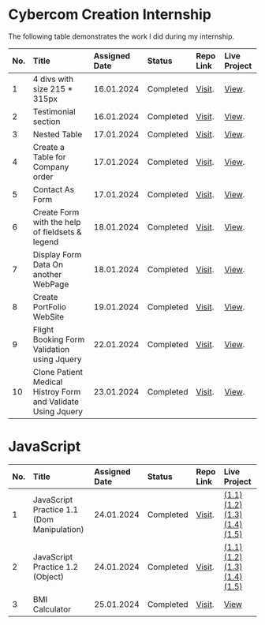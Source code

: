 
# Cybercom Creation Internship

The following table demonstrates the work I did during my internship.


| No. | Title                         | Assigned Date | Status    | Repo Link                                                                                             | Live Project                                                                                          |
| :-- | :---------------------------- | :------------ | :-------- | :---------------------------------------------------------------------------------------------------- | :---------------------------------------------------------------------------------------------------- |
| 1   | 4 divs with size 215 \* 315px | 16.01.2024    | Completed | [Visit](https://github.com/tushargadher/Cybercom-Creation/tree/master/HTML/HTML%20Practice%201).      | [View](https://tushargadher.github.io/Cybercom-Creation/HTML/HTML%20Practice%201). |
| 2   | Testimonial section           | 16.01.2024    | Completed | [Visit](https://github.com/tushargadher/Cybercom-Creation/blob/master/HTML/HTML%20Practice%202.html). | [View](https://tushargadher.github.io/Cybercom-Creation/HTML/HTML%20Practice%202.html).               |
| 3   | Nested Table | 17.01.2024    | Completed | [Visit](https://github.com/tushargadher/Cybercom-Creation/blob/master/HTML/HTML%20Practice%203.html).      | [View](https://tushargadher.github.io/Cybercom-Creation/HTML/HTML%20Practice%203.html). |
| 4   | Create a Table for Company order | 17.01.2024    | Completed | [Visit](https://github.com/tushargadher/Cybercom-Creation/tree/master/HTML/HTML%20Practice%204).      | [View](https://tushargadher.github.io/Cybercom-Creation/HTML/HTML%20Practice%204). |
| 5   | Contact As Form | 17.01.2024    | Completed | [Visit](https://github.com/tushargadher/Cybercom-Creation/tree/master/HTML/HTML%20Practice%205).      | [View](https://tushargadher.github.io/Cybercom-Creation/HTML/HTML%20Practice%205). |
| 6   | Create Form with the help of fieldsets & legend| 18.01.2024    | Completed | [Visit](https://github.com/tushargadher/Cybercom-Creation/tree/master/HTML/HTML%20Practice%206).      | [View](https://tushargadher.github.io/Cybercom-Creation/HTML/HTML%20Practice%206). |
| 7   | Display Form Data On another WebPage | 18.01.2024    | Completed | [Visit](https://github.com/tushargadher/Cybercom-Creation/tree/master/HTML/HTML%20Practice%207).      | [View](https://tushargadher.github.io/Cybercom-Creation/HTML/HTML%20Practice%207). |
| 8   | Create PortFolio WebSite | 19.01.2024    | Completed | [Visit](https://github.com/tushargadher/Cybercom-Creation/tree/master/PortFolio).      | [View](https://tushargadher.github.io/Cybercom-Creation/PortFolio/). |
| 9   | Flight Booking Form Validation using Jquery | 22.01.2024    | Completed | [Visit](https://github.com/tushargadher/Cybercom-Creation/tree/master/Jquery/Flight%20Book%20Form).      | [View](https://tushargadher.github.io/Cybercom-Creation/Jquery/Flight%20Book%20Form/). |
| 10   | Clone Patient Medical Histroy Form and Validate Using Jquery | 23.01.2024    | Completed | [Visit](https://github.com/tushargadher/Cybercom-Creation/tree/master/Jquery/Medical%20Form).      | [View](https://tushargadher.github.io/Cybercom-Creation/Jquery/Medical%20Form/). |

# JavaScript

| No. | Title                         | Assigned Date | Status    | Repo Link                                                                                             | Live Project                                                                                          |
| :-- | :---------------------------- | :------------ | :-------- | :---------------------------------------------------------------------------------------------------- | :---------------------------------------------------------------------------------------------------- |
| 1   | JavaScript Practice 1.1 (Dom Manipulation) | 24.01.2024    | Completed | [Visit](https://github.com/tushargadher/Cybercom-Creation/tree/master/JavaScript/JavaScript_Practice_1.1).      | [(1.1)](https://tushargadher.github.io/Cybercom-Creation/JavaScript/JavaScript_Practice_1.1/practice1.html)  [(1.2)](https://tushargadher.github.io/Cybercom-Creation/JavaScript/JavaScript_Practice_1.1/practice2.html)  [(1.3)](https://tushargadher.github.io/Cybercom-Creation/JavaScript/JavaScript_Practice_1.1/practice3.html)  [(1.4)](https://tushargadher.github.io/Cybercom-Creation/JavaScript/JavaScript_Practice_1.1/practice4.html)  [(1.5)](https://tushargadher.github.io/Cybercom-Creation/JavaScript/JavaScript_Practice_1.1/practice5.html) |
| 2   | JavaScript Practice 1.2 (Object) | 24.01.2024    | Completed | [Visit](https://github.com/tushargadher/Cybercom-Creation/tree/master/JavaScript/JavaScript_Practice_1.2).      | [(1.1)](https://tushargadher.github.io/Cybercom-Creation/JavaScript/JavaScript_Practice_1.2/practice1.html)  [(1.2)](https://tushargadher.github.io/Cybercom-Creation/JavaScript/JavaScript_Practice_1.2/practice2.html)  [(1.3)](https://tushargadher.github.io/Cybercom-Creation/JavaScript/JavaScript_Practice_1.2/practice3.html)  [(1.4)](https://tushargadher.github.io/Cybercom-Creation/JavaScript/JavaScript_Practice_1.2/practice4.html)  [(1.5)](https://tushargadher.github.io/Cybercom-Creation/JavaScript/JavaScript_Practice_1.2/practice5.html) |
| 3   | BMI Calculator  | 25.01.2024    | Completed | [Visit](https://github.com/tushargadher/Cybercom-Creation/tree/master/JavaScript/BMI%20Calculator).      | [View](https://tushargadher.github.io/Cybercom-Creation/JavaScript/BMI%20Calculator/)   |

